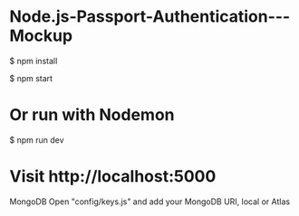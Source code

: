 # Node.js-Passport-Authentication---Mockup

$ npm install

$ npm start

# Or run with Nodemon

$ npm run dev

# Visit http://localhost:5000

MongoDB
Open "config/keys.js" and add your MongoDB URI, local or Atlas
